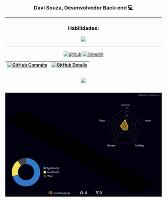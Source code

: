 <div align="center">
  
<h3> Davi Souza, Desenvolvedor Back-end 💻</h3>

<hr>

### Habilidades:</h4>

<div>
  <a href="https://skillicons.dev">
    <img src="https://skillicons.dev/icons?i=androidstudio,angular,aws,css,docker,express,git,github,html,javascript,java,jenkins,jest,kubernetes,laravel,linkedin,linux,maven,mongodb,nestjs,nodejs,npm,php,postgres,postman,rabbitmq,react,spring,typescript,wordpress" />
  </a>
</div>

<hr>

[<img src='https://www.logo.wine/a/logo/GitHub/GitHub-Wordmark-White-Dark-Background-Logo.wine.svg' alt='github' height='40' wisth="85" target="_blank">](https://github.com/davissbf)
[<img src='https://www.svgrepo.com/show/448234/linkedin.svg' alt='linkedin' height='40' width="60" target="_blank">](https://www.linkedin.com/in/daviSouzaDeveloper/)

| [![GitHub Commits](http://github-profile-summary-cards.vercel.app/api/cards/productive-time?username=davissbf&theme=dracula&utcOffset=-3)](https://github.com/vn7n24fzkq/github-profile-summary-cards) | [![GitHub Details](http://github-profile-summary-cards.vercel.app/api/cards/profile-details?username=davissbf&theme=dracula)](https://github.com/vn7n24fzkq/github-profile-summary-cards) |
| ----------- | ----------- |

##

<div>
   <img src="https://github-profile-trophy.vercel.app/?username=manell98&row=1&column=6&theme=dracula&margin-w=15&margin-h=15"/>
</div>

##

![Status](./profile-3d-contrib/profile-night-rainbow.svg)

</div>
